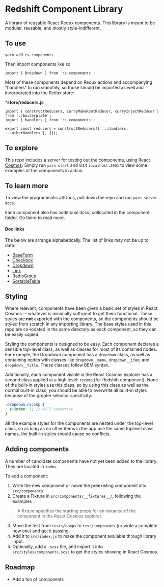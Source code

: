 # Redshift Component Library

A library of reusable React-Redux components. This library is meant to be modular, reusable, and mostly style-indifferent.

## To use

```
yarn add rs-components
```

Then import components like so:

```
import { Dropdown } from 'rs-components';
```

Most of these components depend on Redux actions and accompanying "handlers" to run smoothly, so those should be imported as well and incorporated into the Redux store:

***store/reducers.js**

```
import { constructReducers, curryMakeRootReducer, curryInjectReducer } from './boilerplate';
import { handlers } from 'rs-components';

export const reducers = constructReducers({ ...handlers, ...otherHandlers }, {});
```

## To explore

This repo includes a server for testing out the components, using [React Cosmos](https://github.com/react-cosmos/react-cosmos). Simply run `yarn start` and visit `localhost:3001` to view some examples of the components in action.

## To learn more

To view the programmatic JSDocs, pull down the repo and run `yarn server-docs`.

Each component also has additional docs, collocated in the component folder. Go there to read more.

#### Doc links

The below are arrange alphabetically. The list of links may not be up to date:

- [BaseForm](./src/components/BaseForm/README.md)
- [Checkbox](./src/components/Checkbox/README.md)
- [Dropdown](./src/components/Dropdown/README.md)
- [Link](./src/components/Link/README.md)
- [RadioGroup](./src/components/RadioGroup/README.md)
- [SortableTable](./src/components/SortableTable/README.md)

## Styling

Where relevant, components have been given a basic set of styles in React Cosmos -- whatever is minimally sufficient to get them functional. These styles are **not** exported with the components, so the components should be styled from scratch in any importing library. The base styles used in this repo are co-located in the same directory as each component, so they can be easily copied.

Styling the components is designed to be easy. Each component declares a sensible top-level class, as well as classes for most of its contained nodes. For example, the Dropdown component has a `dropdown` class, as well as containing nodes with classes like `dropdown__menu`, `dropdown__item`, and `dropdown__title`. These classes follow BEM syntax.

Additionally, each component visible in the React Cosmos explorer has a second class applied at a high level: `rscomp` (for Redshift component). None of the built-in styles use this class, so by using this class as well as the normal built-in class, you should be able to overwrite all built-in styles because of the greater selector specificity:

```scss
.dropdown.rscomp {
  z-index: 1; // will overwrite
}
```

All the example styles for the components are nested under the top-level class, so as long as no other items in the app use the same toplevel class names, the built-in styles should cause no conflicts.

## Adding components

A number of candidate components have not yet been added to the library. They are located in `todos`.

To add a component:

1. Write the new component or move the preexisting component into `src/components`.
2. Create a Fixture in `src/components/__fixtures__/`, following the examples

  > A fixture specifies the starting props for an instance of the component in the React Cosmos explorer.

3. Move the test from `tests/comps` to `test/components` (or write a complete new one) and get it passing.
4. Add it to `src/index.js` to make the component available through library input.
5. Optionally, add a `.scss` file, and import it into `src/styles/components.scss` to get the styles showing in React Cosmos.

## Roadmap

- Add a ton of components